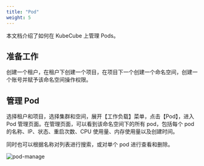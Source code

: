 ```yaml
---
title: "Pod"
weight: 5
---
```


本文档介绍了如何在 KubeCube 上管理 Pods。

## 准备工作

创建一个租户，在租户下创建一个项目，在项目下一个创建一个命名空间，创建一个账号并赋予该命名空间操作权限。

## 管理 Pod

选择租户和项目，选择集群和空间，展开【工作负载】菜单，点击【Pod】，进入 Pod 管理页面。在管理页面，可以看到该命名空间下的所有 pod，包括每个 pod 的名称、IP、状态、重启次数、CPU 使用量、内存使用量以及创建时间。

同时也可以根据名称对列表进行搜索，或对单个 pod 进行查看和删除。

![pod-manage](/imgs/user-guide/ns-scoped-res/workload/Pod/pod-manage.png)